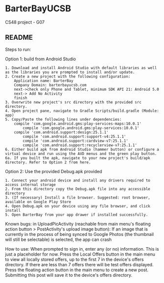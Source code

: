 # BarterBayUCSB
CS48 project - G07

README
-----------------------
Steps to run:

Option 1: build from Android Studio

	1. Download and install Android Studio with default libraries as well as the libraries you are prompted to install and/or update.
	2. Create a new project with the following configuration:
		Application name: BarterBay
		Company Domain: barterbayucsb.com
		next->check only Phone and Tablet, minimum SDK API 21: Android 5.0
		next-> Add No Activity
		finish
	3. Overwrite new project's src directory with the provided src directory.
	4. Open project pane, navigate to Gradle Scripts/build.gradle (Module: app)
	5. Copy/Paste the following lines under dependencies:
		compile 'com.google.android.gms:play-services-maps:10.0.1'
    		compile 'com.google.android.gms:play-services:10.0.1'
		compile 'com.android.support:design:25.1.1'
    		compile 'com.android.support:support-v4:25.1.1'
    		compile 'com.android.support:cardview-v7:25.1.1'
    		compile 'com.android.support:recyclerview-v7:25.1.1'
	6. Either build apk from Android Studio (hammer button) or configure a virtual device and run using the AVD menus and the green play button.
	6a. If you built the apk, navigate to your new project's build/apk directory. Refer to Option 2 from here.


Option 2: Use the provided Debug.apk provided

	1. Connect your android device and install any drivers required to access internal storage
	2. From this directory copy the Debug.apk file into any accessible directory
	3. (If necessary) Install a file browser. Suggested: root browser, available on Google Play Store
	4. Open Debug.apk on your device using any file browser, and click install
	5. Open BarterBay from your app drawer if installed successfully.


Known bugs:
	in UploadPicActivity (reachable from main menu's floating action button > PostActivity's upload image button):
		If an image that is currently in the process of being synced to Google Photos (the thumbnail will still be selectable) is selected, the app can crash

How to use:
	When prompted to sign in, enter any (or no) information. This is just a placeholder for now.
	Press the Local Offers button in the main menu to view all locally stored offers, up to the first 7 in the device's offers directory. If there are less than 7 offers there will be test offers displayed.
	Press the floating action button in the main menu to create a new post. Submitting this post will save it to the device's offers directory.
	


